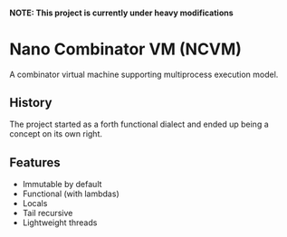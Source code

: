 #### NOTE: This project is currently under heavy modifications

# Nano Combinator VM (NCVM)
A combinator virtual machine supporting multiprocess execution model. 

## History
The project started as a forth functional dialect and ended up being a concept on its own right.

## Features
* Immutable by default
* Functional (with lambdas)
* Locals
* Tail recursive
* Lightweight threads
